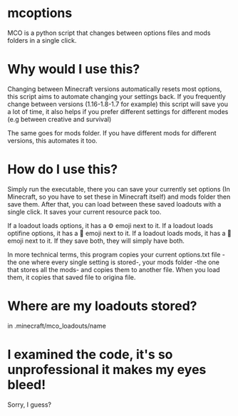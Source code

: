 # mcoptions
MCO is a python script that changes between options files and mods folders in a single click.

# Why would I use this?
Changing between Minecraft versions automatically resets most options, this script aims to automate changing your settings back. If you frequently change between versions (1.16-1.8-1.7 for example) this script will save you a lot of time, it also helps if you prefer different settings for different modes (e.g between creative and survival)

The same goes for mods folder. If you have different mods for different versions, this automates it too.

# How do I use this?
Simply run the executable, there you can save your currently set options (In Minecraft, so you have to set these in Minecraft itself) and mods folder then save them. After that, you can load between these saved loadouts with a single click. It saves your current resource pack too.

If a loadout loads options, it has a ⚙ emoji next to it.
If a loadout loads optifine options, it has a 🔧 emoji next to it.
If a loadout loads mods, it has a 🔨 emoji next to it.
If they save both, they will simply have both.

In more technical terms, this program copies your current options.txt file -the one where every single setting is stored-, your mods folder -the one that stores all the mods- and copies them to another file. When you load them, it copies that saved file to origina file.

# Where are my loadouts stored?
in .minecraft/mco_loadouts/name

# I examined the code, it's so unprofessional it makes my eyes bleed!
Sorry, I guess?
